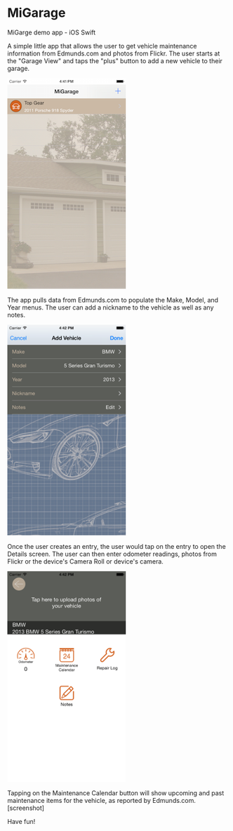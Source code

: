 # MiGarage
MiGarge demo app - iOS Swift

A simple little app that allows the user to get vehicle maintenance information from Edmunds.com and photos from Flickr. The user starts at the "Garage View" and taps the "plus" button to add a new vehicle to their garage.

<img src="https://github.com/xplohr/MiGarage/blob/master/Screenshots/00-Main%20Screen.png" width="270px" height="480px" />

The app pulls data from Edmunds.com to populate the Make, Model, and Year menus. The user can add a nickname to the vehicle as well as any notes.

<img src="https://github.com/xplohr/MiGarage/blob/master/Screenshots/01-AddVehicle.png" width="270px" height="480px" />

Once the user creates an entry, the user would tap on the entry to open the Details screen. The user can then enter odometer readings, photos from Flickr or the device's Camera Roll or device's camera.

<img src="https://github.com/xplohr/MiGarage/blob/master/Screenshots/02-VehicleDetails.png" width="270px" height="480px" />

Tapping on the Maintenance Calendar button will show upcoming and past maintenance items for the vehicle, as reported by Edmunds.com.
[screenshot]

Have fun!

